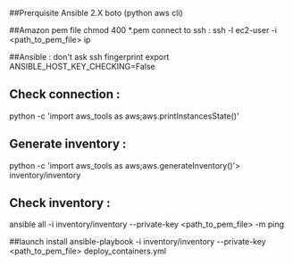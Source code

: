 ##Prerquisite
Ansible 2.X
boto (python aws cli)

##Amazon pem file
chmod 400 *.pem
connect to ssh : ssh -l ec2-user -i <path_to_pem_file> ip

##Ansible : don't ask ssh fingerprint 
export ANSIBLE_HOST_KEY_CHECKING=False


## Check connection : 
python -c 'import aws_tools as aws;aws.printInstancesState()'


## Generate inventory : 
python -c 'import aws_tools as aws;aws.generateInventory()'> inventory/inventory

## Check inventory : 
ansible all -i inventory/inventory --private-key <path_to_pem_file> -m ping

##launch install
ansible-playbook -i inventory/inventory --private-key <path_to_pem_file> deploy_containers.yml


